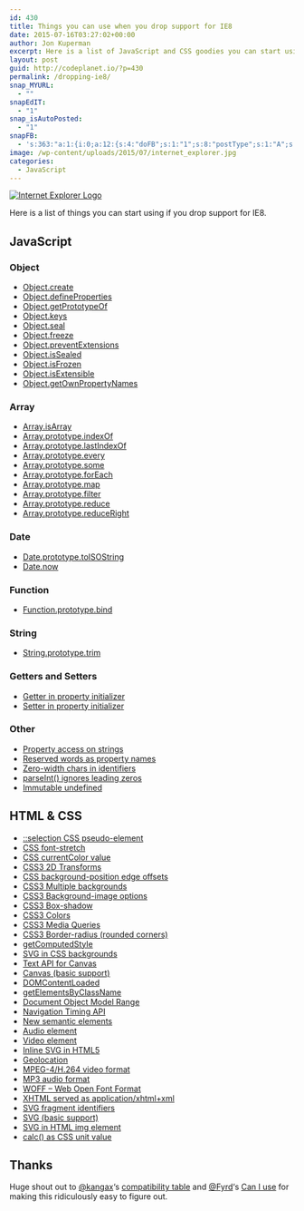 ```yaml
---
id: 430
title: Things you can use when you drop support for IE8
date: 2015-07-16T03:27:02+00:00
author: Jon Kuperman
excerpt: Here is a list of JavaScript and CSS goodies you can start using if you drop support for IE8.
layout: post
guid: http://codeplanet.io/?p=430
permalink: /dropping-ie8/
snap_MYURL:
  - ""
snapEdIT:
  - "1"
snap_isAutoPosted:
  - "1"
snapFB:
  - 's:363:"a:1:{i:0;a:12:{s:4:"doFB";s:1:"1";s:8:"postType";s:1:"A";s:10:"AttachPost";s:1:"2";s:10:"SNAPformat";s:19:"New post! (%TITLE%)";s:9:"isAutoImg";s:1:"A";s:8:"imgToUse";s:0:"";s:9:"isAutoURL";s:1:"A";s:8:"urlToUse";s:0:"";s:11:"isPrePosted";s:1:"1";s:8:"isPosted";s:1:"1";s:4:"pgID";s:33:"1399127436973133_1656862317866309";s:5:"pDate";s:19:"2015-07-16 08:28:24";}}";'
image: /wp-content/uploads/2015/07/internet_explorer.jpg
categories:
  - JavaScript
---
```

[<img class="aligncenter size-medium wp-image-431" src="https://codeplanet.io/wp-content/uploads/2015/07/ie_logo-300x300.png" alt="Internet Explorer Logo" />](https://codeplanet.io/wp-content/uploads/2015/07/ie_logo.png)

Here is a list of things you can start using if you drop support for IE8.

## JavaScript

### Object

  * <a href="https://developer.mozilla.org/en-US/docs/Web/JavaScript/Reference/Global_Objects/Object/create" target="_blank">Object.create</a>
  * <a href="https://developer.mozilla.org/en-US/docs/Web/JavaScript/Reference/Global_Objects/Object/defineProperties" target="_blank">Object.defineProperties</a>
  * <a href="https://developer.mozilla.org/en-US/docs/Web/JavaScript/Reference/Global_Objects/Object/getPrototypeOf" target="_blank">Object.getPrototypeOf</a>
  * <a href="https://developer.mozilla.org/en-US/docs/Web/JavaScript/Reference/Global_Objects/Object/keys" target="_blank">Object.keys</a>
  * <a href="https://developer.mozilla.org/en-US/docs/Web/JavaScript/Reference/Global_Objects/Object/seal" target="_blank">Object.seal</a>
  * <a href="https://developer.mozilla.org/en-US/docs/Web/JavaScript/Reference/Global_Objects/Object/freeze" target="_blank">Object.freeze</a>
  * <a href="https://developer.mozilla.org/en-US/docs/Web/JavaScript/Reference/Global_Objects/Object/preventExtensions" target="_blank">Object.preventExtensions</a>
  * <a href="https://developer.mozilla.org/en-US/docs/Web/JavaScript/Reference/Global_Objects/Object/isSealed" target="_blank">Object.isSealed</a>
  * <a href="https://developer.mozilla.org/en-US/docs/Web/JavaScript/Reference/Global_Objects/Object/isFrozen" target="_blank">Object.isFrozen</a>
  * <a href="https://developer.mozilla.org/en-US/docs/Web/JavaScript/Reference/Global_Objects/Object/isExtensible" target="_blank">Object.isExtensible</a>
  * <a href="https://developer.mozilla.org/en-US/docs/Web/JavaScript/Reference/Global_Objects/Object/getOwnPropertyNames" target="_blank">Object.getOwnPropertyNames</a>

### Array

  * <a href="https://developer.mozilla.org/en-US/docs/Web/JavaScript/Reference/Global_Objects/Array/isArray" target="_blank">Array.isArray</a>
  * <a href="https://developer.mozilla.org/en-US/docs/Web/JavaScript/Reference/Global_Objects/Array/indexOf" target="_blank">Array.prototype.indexOf</a>
  * <a href="https://developer.mozilla.org/en-US/docs/Web/JavaScript/Reference/Global_Objects/Array/lastIndexOf" target="_blank">Array.prototype.lastIndexOf</a>
  * <a href="https://developer.mozilla.org/en-US/docs/Web/JavaScript/Reference/Global_Objects/Array/every" target="_blank">Array.prototype.every</a>
  * <a href="https://developer.mozilla.org/en-US/docs/Web/JavaScript/Reference/Global_Objects/Array/some" target="_blank">Array.prototype.some</a>
  * <a href="https://developer.mozilla.org/en-US/docs/Web/JavaScript/Reference/Global_Objects/Array/forEach" target="_blank">Array.prototype.forEach</a>
  * <a href="https://developer.mozilla.org/en-US/docs/Web/JavaScript/Reference/Global_Objects/Array/map" target="_blank">Array.prototype.map</a>
  * <a href="https://developer.mozilla.org/en-US/docs/Web/JavaScript/Reference/Global_Objects/Array/filter" target="_blank">Array.prototype.filter</a>
  * <a href="https://developer.mozilla.org/en-US/docs/Web/JavaScript/Reference/Global_Objects/Array/reduce" target="_blank">Array.prototype.reduce</a>
  * <a href="https://developer.mozilla.org/en-US/docs/Web/JavaScript/Reference/Global_Objects/Array/reduceRight" target="_blank">Array.prototype.reduceRight</a>

### Date

  * <a href="https://developer.mozilla.org/en-US/docs/Web/JavaScript/Reference/Global_Objects/Date/toISOString" target="_blank">Date.prototype.toISOString</a>
  * <a href="https://developer.mozilla.org/en-US/docs/Web/JavaScript/Reference/Global_Objects/Date/now" target="_blank">Date.now</a>

### Function

  * <a href="https://developer.mozilla.org/en-US/docs/Web/JavaScript/Reference/Global_Objects/Function/bind" target="_blank">Function.prototype.bind</a>

### String

  * <a href="https://developer.mozilla.org/en-US/docs/Web/JavaScript/Reference/Global_Objects/String/Trim" target="_blank">String.prototype.trim</a>

### Getters and Setters

  * <a href="https://developer.mozilla.org/en-US/docs/Web/JavaScript/Reference/Functions/get" target="_blank">Getter in property initializer</a>
  * <a href="https://developer.mozilla.org/en-US/docs/Web/JavaScript/Reference/Functions/set" target="_blank">Setter in property initializer</a>

### Other

  * <a href="https://developer.mozilla.org/en-US/docs/Web/JavaScript/Reference/Operators/Property_Accessors" target="_blank">Property access on strings</a>
  * <a href="https://developer.mozilla.org/en-US/docs/Web/JavaScript/Reference/Lexical_grammar" target="_blank">Reserved words as property names</a>
  * <a href="https://developer.mozilla.org/en-US/docs/Web/JavaScript/Reference/Lexical_grammar" target="_blank">Zero-width chars in identifiers</a>
  * <a href="https://developer.mozilla.org/en-US/docs/Web/JavaScript/Reference/Global_Objects/parseInt" target="_blank">parseInt() ignores leading zeros</a>
  * <a href="https://developer.mozilla.org/en-US/docs/Web/JavaScript/Data_structures" target="_blank">Immutable undefined</a>

## HTML & CSS

  * <a href="https://developer.mozilla.org/en-US/docs/Web/CSS/Pseudo-elements" target="_blank">::selection CSS pseudo-element</a>
  * <a href="https://developer.mozilla.org/en-US/docs/Web/CSS/font-stretch" target="_blank">CSS font-stretch</a>
  * <a href="https://developer.mozilla.org/en-US/docs/Web/CSS/color_value" target="_blank">CSS currentColor value</a>
  * <a href="https://developer.mozilla.org/en-US/docs/Web/CSS/transform" target="_blank">CSS3 2D Transforms</a>
  * <a href="https://developer.mozilla.org/en-US/docs/Web/CSS/background-position" target="_blank">CSS background-position edge offsets</a>
  * <a href="https://developer.mozilla.org/en-US/docs/Web/Guide/CSS/Using_multiple_backgrounds" target="_blank">CSS3 Multiple backgrounds</a>
  * <a href="https://developer.mozilla.org/en-US/docs/Web/CSS/background-image" target="_blank">CSS3 Background-image options</a>
  * <a href="https://developer.mozilla.org/en-US/docs/Web/CSS/box-shadow" target="_blank">CSS3 Box-shadow</a>
  * <a href="https://developer.mozilla.org/en-US/docs/Web/CSS/color_value" target="_blank">CSS3 Colors</a>
  * <a href="https://developer.mozilla.org/en-US/docs/Web/Guide/CSS/Media_queries" target="_blank">CSS3 Media Queries</a>
  * <a href="https://developer.mozilla.org/en-US/docs/Web/CSS/border-radius" target="_blank">CSS3 Border-radius (rounded corners)</a>
  * <a href="https://developer.mozilla.org/en-US/docs/Web/API/Window/getComputedStyle" target="_blank">getComputedStyle</a>
  * <a href="https://developer.mozilla.org/en-US/docs/Web/CSS/Scaling_of_SVG_backgrounds" target="_blank">SVG in CSS backgrounds</a>
  * <a href="https://developer.mozilla.org/en-US/docs/Web/API/Canvas_API/Tutorial/Drawing_text" target="_blank">Text API for Canvas</a>
  * <a href="https://developer.mozilla.org/en-US/docs/Web/API/Canvas_API" target="_blank">Canvas (basic support)</a>
  * <a href="https://developer.mozilla.org/en-US/docs/Web/Events/DOMContentLoaded" target="_blank">DOMContentLoaded</a>
  * <a href="https://developer.mozilla.org/en-US/docs/Web/API/Document/getElementsByClassName" target="_blank">getElementsByClassName</a>
  * <a href="https://developer.mozilla.org/en-US/docs/Web/API/Range" target="_blank">Document Object Model Range</a>
  * <a href="https://developer.mozilla.org/en-US/docs/Navigation_timing" target="_blank">Navigation Timing API</a>
  * <a href="https://developer.mozilla.org/en-US/docs/Web/HTML/Element" target="_blank">New semantic elements</a>
  * <a href="https://developer.mozilla.org/en-US/docs/Web/HTML/Element/audio" target="_blank">Audio element</a>
  * <a href="https://developer.mozilla.org/en-US/docs/Web/HTML/Element/video" target="_blank">Video element</a>
  * <a href="https://developer.mozilla.org/en-US/docs/SVG_In_HTML_Introduction" target="_blank">Inline SVG in HTML5</a>
  * <a href="https://developer.mozilla.org/en-US/docs/Web/API/Geolocation/Using_geolocation" target="_blank">Geolocation</a>
  * <a href="https://developer.mozilla.org/en-US/docs/Web/HTML/Supported_media_formats" target="_blank">MPEG-4/H.264 video format</a>
  * <a href="https://developer.mozilla.org/en-US/docs/Web/HTML/Supported_media_formats" target="_blank">MP3 audio format</a>
  * <a href="https://developer.mozilla.org/en-US/docs/Web/Guide/WOFF" target="_blank">WOFF &#8211; Web Open Font Format</a>
  * <a href="https://developer.mozilla.org/en-US/docs/Glossary/XHTML" target="_blank">XHTML served as application/xhtml+xml</a>
  * <a href="https://developer.mozilla.org/en-US/docs/Web/API/SVGSVGElement" target="_blank">SVG fragment identifiers</a>
  * <a href="https://developer.mozilla.org/en-US/docs/Web/SVG" target="_blank">SVG (basic support)</a>
  * <a href="https://developer.mozilla.org/en-US/docs/Web/HTML/Element/img" target="_blank">SVG in HTML img element</a>
  * <a href="https://developer.mozilla.org/en-US/docs/Web/CSS/calc" target="_blank">calc() as CSS unit value</a>

## Thanks

Huge shout out to [@kangax](https://twitter.com/kangax)&#8216;s [compatibility table](http://kangax.github.io/compat-table/es5/) and [@Fyrd](https://twitter.com/Fyrd)&#8216;s [Can I use](http://caniuse.com/#compare=ie+8,ie+9,ie+10) for making this ridiculously easy to figure out.